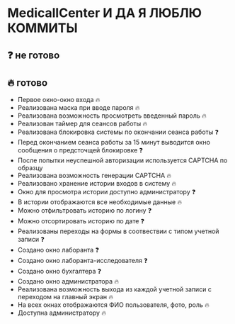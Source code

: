 # MedicallCenter И ДА Я ЛЮБЛЮ КОММИТЫ

## ❓ не готово
## 🔥 готово

* Первое окно-окно входа 🔥
* Реализована маска при вводе пароля 🔥
* Реализована возможность просмотреть введенный пароль 🔥
* Реализован таймер для сеансов работы 🔥
* Реализована блокировка системы по окончании сеанса работы ❓
* Перед окончанием сеанса работы за 15 минут выводится окно сообщения о предсточщей блокировке ❓
* После попытки неуспешной авторизации используется CAPTCHA по образцу
* Реализована возможность генерации CAPTCHA 🔥
* Реализовано хранение истории входов в систему 🔥
* Окно для просмотра истории доступно администратору ❓
* В истории отображаются все необходимые данные 🔥
* Можно отфильтровать историю по логину ❓
* Можно отсортировать историю по дате ❓
* Реализованы переходы на формы в соотвествии с типом учетной записи ❓
* Создано окно лаборанта ❓
* Создано окно лаборанта-исследователя ❓
* Создано окно бухгалтера ❓
* Создано окно администратора 🔥
* Реализована возможность выхода из каждой учетной записи с переходом на главный экран 🔥
* На всех окнах отображаются ФИО пользователя, фото, роль 🔥
* Доступна администратору 🔥
